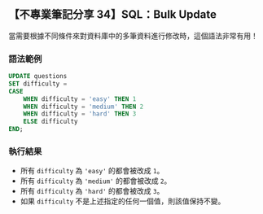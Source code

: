 ## 【不專業筆記分享 34】SQL：Bulk Update

當需要根據不同條件來對資料庫中的多筆資料進行修改時，這個語法非常有用！

### 語法範例

```sql
UPDATE questions
SET difficulty = 
CASE
    WHEN difficulty = 'easy' THEN 1
    WHEN difficulty = 'medium' THEN 2
    WHEN difficulty = 'hard' THEN 3
    ELSE difficulty
END;
```

### 執行結果
- 所有 `difficulty` 為 `'easy'` 的都會被改成 `1`。
- 所有 `difficulty` 為 `'medium'` 的都會被改成 `2`。
- 所有 `difficulty` 為 `'hard'` 的都會被改成 `3`。
- 如果 `difficulty` 不是上述指定的任何一個值，則該值保持不變。